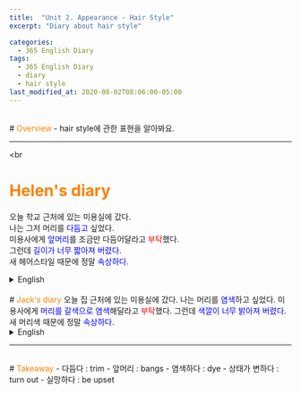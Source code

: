 ```yaml
---
title:  "Unit 2. Appearance - Hair Style"
excerpt: "Diary about hair style"

categories:
  - 365 English Diary
tags:
  - 365 English Diary
  - diary
  - hair style
last_modified_at: 2020-08-02T08:06:00-05:00
---
```

<!--
%% color
%% 주황색 : <span style="color:#FF8000"></span>
%% 파란색 : <span style="color:#0000FF"></span>
%% 빨간색 : <span style="color:#FF0000"></span>
%% 초록색 : <span style="color:#00FF00"></span>
%% 보라색 : <span style="color:#9A2EFE"></span

<audio id="a1" src="/assets/mp3/365english/Week1_01_01.mp3" preload hidden="false"></audio>
<span onclick="document.getElementById('a1').play(); return false;"></span>
-->
<br>
# <span style="color:#FF8000">Overview</span>
- hair style에 관한 표현을 알아봐요.
  
----
<br

<!-- mp3 -->
<audio id="a1" src="/assets/mp3/365english/Week1_02_01.mp3" preload hidden="false"></audio>
<audio id="a2" src="/assets/mp3/365english/Week1_02_02.mp3" preload hidden="false"></audio>
<audio id="a3" src="/assets/mp3/365english/Week1_02_03.mp3" preload hidden="false"></audio>
<audio id="a4" src="/assets/mp3/365english/Week1_02_04.mp3" preload hidden="false"></audio>
<audio id="a5" src="/assets/mp3/365english/Week1_02_05.mp3" preload hidden="false"></audio>
<audio id="a6" src="/assets/mp3/365english/Week1_02_06.mp3" preload hidden="false"></audio>
<audio id="a7" src="/assets/mp3/365english/Week1_02_07.mp3" preload hidden="false"></audio>
<audio id="a8" src="/assets/mp3/365english/Week1_02_08.mp3" preload hidden="false"></audio>
<audio id="a9" src="/assets/mp3/365english/Week1_02_09.mp3" preload hidden="false"></audio>
<audio id="a10" src="/assets/mp3/365english/Week1_02_10.mp3" preload hidden="false"></audio>

# <span style="color:#FF8000">Helen's diary</span>
오늘 학교 근처에 있는 미용실에 갔다.  
나는 그저 머리를 <span style="color:#0000FF">다듬고</span> 싶었다.  
미용사에게 <span style="color:#0000FF">앞머리</span>를 조금만 다듬어달라고 <span style="color:#FF0000">부탁</span>했다.  
그런데 <span style="color:#0000FF">길이가 너무 짧아져 버렸다.</span>  
새 헤어스타일 때문에 정말 <span style="color:#0000FF">속상하다.</span>   
  
<details>
<summary>English</summary>
<div markdown="1">
<span onclick="document.getElementById('a1').play(); return false;">I went to a hair salon near my school today.</span>  
<span onclick="document.getElementById('a2').play(); return false;">I just wanted to get a <span style="color:#0000FF">trim.</span></span>  
<span onclick="document.getElementById('a3').play(); return false;">I <span style="color:#FF0000">asked the stylist to</span> trim my <span style="color:#0000FF">bangs</span> a little.</span>  
<span onclick="document.getElementById('a4').play(); return false;">But they <span style="color:#0000FF">turned out</span> to be too short.</span>  
<span onclick="document.getElementById('a5').play(); return false;">I<span style="color:#0000FF">'m so upset with</span> my new hair style.</span>  
</div>
</details>
<br>
# <span style="color:#FF8000">Jack's diary</span>
오늘 집 근처에 있는 미용실에 갔다.  
나는 머리를 <span style="color:#0000FF">염색</span>하고 싶었다.  
미용사에게 <span style="color:#0000FF">머리를 갈색으로 염색</span>해달라고 <span style="color:#FF0000">부탁</span>했다.  
그런데 <span style="color:#0000FF">색깔이 너무 밝아져 버렸다.</span>  
새 머리색 때문에 정말 <span style="color:#0000FF">속상하다.</span>  
  
<details>
<summary>English</summary>
<div markdown="1">
<span onclick="document.getElementById('a6').play(); return false;">I went to a beauty salon near my house today.</span>  
<span onclick="document.getElementById('a7').play(); return false;">I wanted to get my hair <span style="color:#0000FF">dyed.</span></span>  
<span onclick="document.getElementById('a8').play(); return false;">I <span style="color:#FF0000">asked the hairdresser to</span> <span style="color:#0000FF">dye my hair brown.</span></span>  
<span onclick="document.getElementById('a9').play(); return false;">But it <span style="color:#0000FF">turned out to be too bright.</span></span>  
<span onclick="document.getElementById('a10').play(); return false;">I<span style="color:#0000FF">'m so upset with</span> my new hair color.</span>  
</div>
</details>
  
----
<br>
# <span style="color:#FF8000">Takeaway</span>
- 다듬다 : trim
- 앞머리 : bangs
- 염색하다 : dye
- 상태가 변하다 : turn out
- 실망하다 : be upset